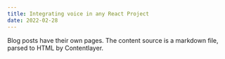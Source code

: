 ```yaml
---
title: Integrating voice in any React Project
date: 2022-02-28
---
```


Blog posts have their own pages. The content source is a markdown file, parsed to HTML by Contentlayer.

